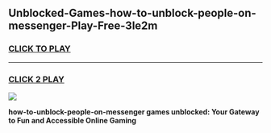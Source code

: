 
## Unblocked-Games-how-to-unblock-people-on-messenger-Play-Free-3le2m
<h3>
<a href="https://premium76.site?title=how-to-unblock-people-on-messenger&ref=23A">CLICK TO PLAY</a></h3>
<hr>

<h3>
<a href="https://premium76.site?title=how-to-unblock-people-on-messenger&ref=23A">CLICK 2 PLAY</a>
  
</h3>

<a href="https://premium76.site?title=how-to-unblock-people-on-messenger&ref=23A"><img src="https://clearcache.store/games.png"></a>


**how-to-unblock-people-on-messenger games unblocked: Your Gateway to Fun and Accessible Online Gaming**
